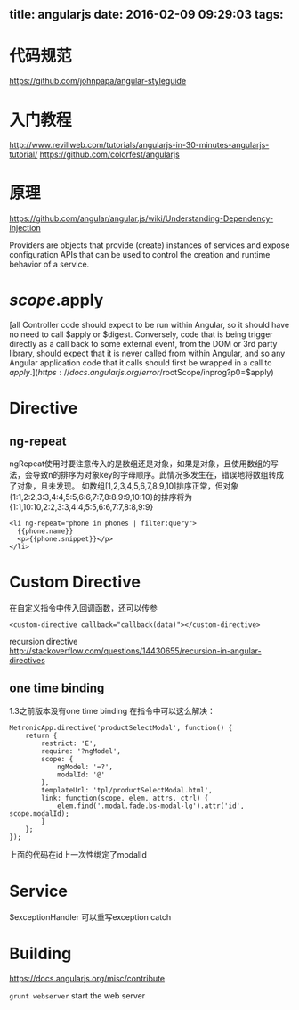 title: angularjs
date: 2016-02-09 09:29:03
tags:
---

# 代码规范
https://github.com/johnpapa/angular-styleguide

# 入门教程
http://www.revillweb.com/tutorials/angularjs-in-30-minutes-angularjs-tutorial/
https://github.com/colorfest/angularjs

# 原理
https://github.com/angular/angular.js/wiki/Understanding-Dependency-Injection

Providers are objects that provide (create) instances of services and expose configuration APIs that can be used to control the creation and runtime behavior of a service.

# $scope.$apply
[all Controller code should expect to be run within Angular, so it should have no need to call $apply or $digest. Conversely, code that is being trigger directly as a call back to some external event, from the DOM or 3rd party library, should expect that it is never called from within Angular, and so any Angular application code that it calls should first be wrapped in a call to $apply.](https://docs.angularjs.org/error/$rootScope/inprog?p0=$apply)

# Directive

## ng-repeat

ngRepeat使用时要注意传入的是数组还是对象，如果是对象，且使用数组的写法，会导致n的排序为对象key的字母顺序。此情况多发生在，错误地将数组转成了对象，且未发现。
如数组[1,2,3,4,5,6,7,8,9,10]排序正常，但对象{1:1,2:2,3:3,4:4,5:5,6:6,7:7,8:8,9:9,10:10}的排序将为{1:1,10:10,2:2,3:3,4:4,5:5,6:6,7:7,8:8,9:9}

```
<li ng-repeat="phone in phones | filter:query">
  {{phone.name}}
  <p>{{phone.snippet}}</p>
</li>
```

# Custom Directive

在自定义指令中传入回调函数，还可以传参
```
<custom-directive callback="callback(data)"></custom-directive>
```

recursion directive
http://stackoverflow.com/questions/14430655/recursion-in-angular-directives

## one time binding

1.3之前版本没有one time binding
在指令中可以这么解决：
```
MetronicApp.directive('productSelectModal', function() {
    return {
        restrict: 'E',
        require: '?ngModel',
        scope: {
            ngModel: '=?',
            modalId: '@'
        },
        templateUrl: 'tpl/productSelectModal.html',
        link: function(scope, elem, attrs, ctrl) {
            elem.find('.modal.fade.bs-modal-lg').attr('id', scope.modalId);
        }
    };
});
```
上面的代码在id上一次性绑定了modalId


# Service

$exceptionHandler 可以重写exception catch

# Building

https://docs.angularjs.org/misc/contribute

``grunt webserver`` start the web server
